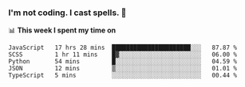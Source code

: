 ### I'm not coding. I cast spells. 🎩

📊 **This week I spent my time on**
<!--START_SECTION:waka-->
```text
JavaScript   17 hrs 28 mins  ██████████████████████░░░   87.87 % 
SCSS         1 hr 11 mins    █▓░░░░░░░░░░░░░░░░░░░░░░░   06.00 % 
Python       54 mins         █░░░░░░░░░░░░░░░░░░░░░░░░   04.59 % 
JSON         12 mins         ▒░░░░░░░░░░░░░░░░░░░░░░░░   01.01 % 
TypeScript   5 mins          ░░░░░░░░░░░░░░░░░░░░░░░░░   00.44 % 
```
<!--END_SECTION:waka-->
